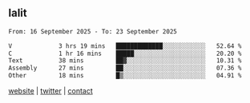 ## lalit

<!--START_SECTION:waka-->

```txt
From: 16 September 2025 - To: 23 September 2025

V             3 hrs 19 mins   █████████████░░░░░░░░░░░░   52.64 %
C             1 hr 16 mins    █████░░░░░░░░░░░░░░░░░░░░   20.20 %
Text          38 mins         ██▓░░░░░░░░░░░░░░░░░░░░░░   10.31 %
Assembly      27 mins         ██░░░░░░░░░░░░░░░░░░░░░░░   07.36 %
Other         18 mins         █▒░░░░░░░░░░░░░░░░░░░░░░░   04.91 %
```

<!--END_SECTION:waka-->

[website](https://lalit.sh) | [twitter](https://x.com/@lalitcodes) | [contact](https://lalit.sh/contact)
